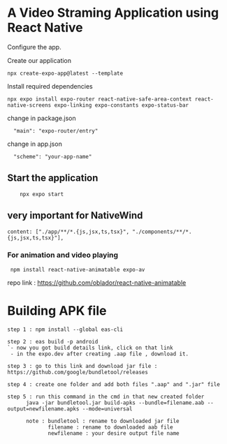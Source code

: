 # A Video Straming Application using React Native

Configure the app.

Create our application

```
npx create-expo-app@latest --template
```

Install required dependencies

```
npx expo install expo-router react-native-safe-area-context react-native-screens expo-linking expo-constants expo-status-bar
```

change in package.json

```
  "main": "expo-router/entry"
```

change in app.json

```
  "scheme": "your-app-name"
```

## Start the application

```
    npx expo start
```

## very important for NativeWind

```
content: ["./app/**/*.{js,jsx,ts,tsx}", "./components/**/*.{js,jsx,ts,tsx}"],
```

### For animation and video playing

```
 npm install react-native-animatable expo-av
```

repo link : https://github.com/oblador/react-native-animatable

# Building APK file

```
step 1 : npm install --global eas-cli

step 2 : eas build -p android
`- now you got build details link, click on that link
 - in the expo.dev after creating .aap file , download it.

step 3 : go to this link and download jar file :  https://github.com/google/bundletool/releases

step 4 : create one folder and add both files ".aap" and ".jar" file

step 5 : run this command in the cmd in that new created folder
      java -jar bundletool.jar build-apks --bundle=filename.aab --output=newfilename.apks --mode=universal

      note : bundletool : rename to downloaded jar file
             filename : rename to downloaded aab file
             newfilename : your desire output file name

```
